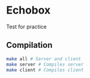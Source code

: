 # Echobox
Test for practice

## Compilation
```bash
make all # Server and client
make server # Compiles server
make client # Compiles client